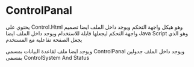 # ControlPanal

يحتوي على Control.Html
وهو هيكل واجهة التحكم ويوجد داخل الملف ايضا تصميم واجهة التحكم ليجعلها قابلة للاستخدام
ويوجد داخل الملف ايضا Java Script 
وهو الذي يجعل الصفحة تفاعلية مع المستخدم 

ويوجد ايضا ملف لقاعدة البيانات بمسمى ControlPanal
ويوجد داخل الملف جدولين بمسمى ControlSystem And Status
